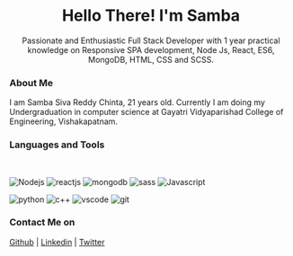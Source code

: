 <h1 align = "center">Hello There! I'm Samba</h1>
<center>Passionate and Enthusiastic Full Stack Developer with 1 year practical knowledge on Responsive SPA development, Node Js, React, ES6, MongoDB, HTML, CSS and SCSS.</center>

<h3>About Me</h3>
I am Samba Siva Reddy Chinta, 21 years old. Currently I am doing my Undergraduation in computer science at Gayatri Vidyaparishad College of Engineering, Vishakapatnam.

<h3>Languages and Tools</h3>
<br>

![Nodejs](https://img.icons8.com/color/64/000000/nodejs.png) ![reactjs](https://img.icons8.com/plasticine/64/000000/react.png) ![mongodb](https://img.icons8.com/color/64/000000/mongodb.png) ![sass](https://img.icons8.com/color/64/000000/sass.png) ![Javascript](https://img.icons8.com/color/64/000000/javascript--v1.png)
<br>

![python](https://img.icons8.com/color/64/000000/python--v1.png) ![c++](https://img.icons8.com/color/64/000000/c-plus-plus-logo.png) ![vscode](https://img.icons8.com/color/64/000000/visual-studio-code-2019.png) ![git](https://img.icons8.com/color/64/000000/git.png)

<h3>Contact Me on</h3>

[Github](https://github.com/samba-chinta) | [Linkedin](www.google.com) | [Twitter](https://twitter.com/Samba30433849)